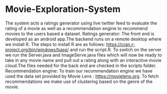 # Movie-Exploration-System
The system acts a ratings generator using live twitter feed to evaluate the rating of a movie as well as a recommendation engine to recommend movies to the users based a dataset.  Ratings generator:  The front end is developed as an android app.The backend runs on a remote desktop where we install R. The steps to install R are as follows: https://cran.r-project.org/bin/windows/base/ and run the script.R.  To switch on the server we run the Server.java and ImageServe.java files which will now be ready to take in any movie name and pull out a rating along with an interactive movie cloud.The files needed for the back end are checked in the scripts folder.  Recommendation engine:  To train our recommendation engine we have used the data set provided by Movie Lens : https://movielens.org. To fetch recommendations we make use of clustering based on the genre of the movie.
